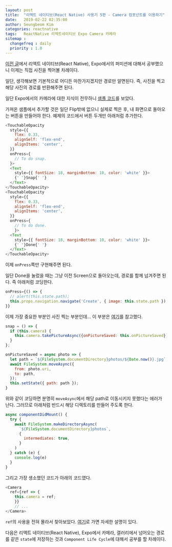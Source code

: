 ```yaml
---
layout: post
title:  "리액트 네이티브(React Native) 사용기 5편 - Camera 컴포넌트를 이용하기"
date:   2019-02-22 02:35:00
author: Seungbeom Kim
categories: reactnative
tags:	ReactNative 리액트네이티브 Expo Camera 카메라
sitemap :
  changefreq : daily
  priority : 1.0
---
```


[이전 글](https://myksb1223.github.io/reactnative/2019/02/21/React-Native-04.html)에서 리액트 네이티브(React Native), Expo에서의 퍼미션에 대해서 공부했으니 이제는 직접 사진을 찍어볼 차례이다.

일단, 생각해보면 기본적으로 어디든 마찬가지겠지만 경로만 알면된다. 즉, 사진을 찍고 해당 사진의 경로를 반환해주면 된다.

일단 Expo에서의 카메라에 대한 지식이 전무하니 [샘플 코드](https://docs.expo.io/versions/latest/sdk/camera/)를 보았다.

가져온 샘플에서 추가할 것은 일단 Flip밖에 없으니 실제로 찍은 후, 내 화면으로 돌아오는 버튼을 만들어야 한다. 예제의 코드에서 버튼 두개만 아래처럼 추가한다.

```Javascript
<TouchableOpacity
  style={{
    flex: 0.33,
    alignSelf: 'flex-end',
    alignItems: 'center',
  }}
  onPress={
    // To do snap.
  }>
  <Text
    style={{ fontSize: 18, marginBottom: 10, color: 'white' }}>
    {' '}Snap{' '}
  </Text>
</TouchableOpacity>
<TouchableOpacity
  style={{
    flex: 0.33,
    alignSelf: 'flex-end',
    alignItems: 'center',
  }}
  onPress={
    // To do done.
    }>
  <Text
    style={{ fontSize: 18, marginBottom: 10, color: 'white' }}>
    {' '}Done{' '}
  </Text>
</TouchableOpacity>
```

이제 `onPress`쪽만 구현해주면 된다.

일단 Done을 눌렀을 때는 그냥 이전 Screen으로 돌아오는데, 경로를 함께 넘겨주면 된다. 즉 아래처럼 코딩한다.

```Javascript
onPress={() => {
  // alert(this.state.path);
  this.props.navigation.navigate('Create', { image: this.state.path })
}}
```

이제 가장 중요한 부분인 사진 찍는 부분인데... 이 부분은 [여기](https://github.com/expo/camerja)를 참고했다.

```Javascript
snap = () => {
  if (this.camera) {
    this.camera.takePictureAsync({onPictureSaved: this.onPictureSaved});
  }
};

onPictureSaved = async photo => {
  let path = `${FileSystem.documentDirectory}photos/${Date.now()}.jpg`;
  await FileSystem.moveAsync({
    from: photo.uri,
    to: path,
  });
  this.setState({ path: path });
}
```

위와 같이 코딩하면 분명히 `moveAsync`에서 해당 path로 이동시키지 못했다는 에러가 난다. 그러므로 아래처럼 반드시 해당 디렉토리를 만들어 주도록 한다.

```Javascript
async componentDidMount() {
  try {
    await FileSystem.makeDirectoryAsync(
      `${FileSystem.documentDirectory}photos`,
      {
        intermediates: true,
      }
    )
  } catch (e) {
    console.log(e)
  }
}
```

그리고 가장 생소했던 코드가 아래의 코드였다.

```Javascript
<Camera
  ref={ref => {
    this.camera = ref;
    }}
    // ...
</Camera>
```

`ref`의 사용을 전혀 몰라서 찾아보았다. [여기](https://velopert.com/1148)로 가면 자세한 설명이 있다.

다음은 리액트 네이티브(React Native), Expo에서 카메라, 갤러리에서 넘어오는 경로를 같은 `state`에 저장하는 것과 `Component Life Cycle`에 대해서 공부를 할 차례이다.
